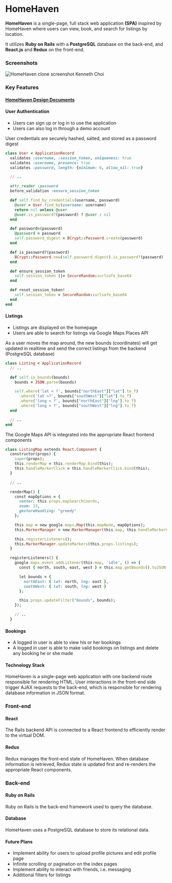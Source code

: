 # HomeHaven

**HomeHaven** is a single-page, full stack web application **(SPA)** inspired by HomeHaven where users can view, book, and search for listings by location.

It utilizes **Ruby on Rails** with a **PostgreSQL** database on the back-end, and **React.js** and **Redux** on the front-end.

### Screenshots

![HomeHaven clone screenshot Kenneth Choi](https://raw.githubusercontent.com/mrkchoi/WHR_data_visualization/master/dist/assets/screenshots/airbnb_screenshot.gif)

### Key Features

#### [HomeHaven Design Documents](https://github.com/mrkchoi/HomeHaven_clone/wiki)

#### User Authentication

- Users can sign up or log in to use the application
- Users can also log in through a demo account

User credentials are securely hashed, salted, and stored as a password digest

```ruby
class User < ApplicationRecord
  validates :username, :session_token, uniqueness: true
  validates :username, presence: true
  validates :password, length: {minimum: 6, allow_nil: true}

  // ..

  attr_reader :password
  before_validation :ensure_session_token

  def self.find_by_credentials(username, password)
    @user = User.find_by(username: username)
    return nil unless @user
    @user.is_password?(password) ? @user : nil
  end

  def password=(password)
    @password = password
    self.password_digest = BCrypt::Password.create(password)
  end

  def is_password?(password)
    BCrypt::Password.new(self.password_digest).is_password?(password)
  end

  def ensure_session_token
    self.session_token ||= SecureRandom::urlsafe_base64
  end

  def reset_session_token!
    self.session_token = SecureRandom::urlsafe_base64
  end
end

```

#### Listings

- Listings are displayed on the homepage
- Users are able to search for listings via Google Maps Places API

As a user moves the map around, the new bounds (coordinates) will get updated in realtime and send the correct listings from the backend (PostgreSQL database)

```ruby
class Listing < ApplicationRecord
  // ..

  def self.in_bounds(bounds)
    bounds = JSON.parse(bounds)

    self.where('lat < ?', bounds["northEast"]["lat"].to_f)
      .where('lat >?', bounds["southWest"]["lat"].to_f)
      .where('long < ?', bounds["northEast"]["lng"].to_f)
      .where('long > ?', bounds["southWest"]["lng"].to_f)
  end

  // ..
end
```

The Google Maps API is integrated into the appropriate React frontend components

```ruby
class ListingMap extends React.Component {
  constructor(props) {
    super(props);
    this.renderMap = this.renderMap.bind(this);
    this.handleMarkerClick = this.handleMarkerClick.bind(this);
  }

  // ..

  renderMap() {
    const mapOptions = {
      center: this.props.mapSearchCoords,
      zoom: 13,
      gestureHandling: "greedy"
    };

    this.map = new google.maps.Map(this.mapNode, mapOptions);
    this.MarkerManager = new MarkerManager(this.map, this.handleMarkerClick);

    this.registerListeners();
    this.MarkerManager.updateMarkers(this.props.listings);
  }

  registerListeners() {
    google.maps.event.addListener(this.map, 'idle', () => {
      const { north, south, east, west } = this.map.getBounds().toJSON();

      let bounds = {
        northEast: { lat: north, lng: east },
        southWest: { lat: south, lng: west }
      };

      this.props.updateFilter("bounds", bounds);
    });

    // ..
  }
```

#### Bookings

- A logged in user is able to view his or her bookings
- A logged in user is able to make valid bookings on listings and delete any booking he or she made

#### Technology Stack

HomeHaven is a single-page web application with one backend route responsible for rendering HTML. User interactions in the front-end side trigger AJAX requests to the back-end, which is responsible for rendering database information in JSON format.

### Front-end

#### React

The Rails backend API is connected to a React frontend to efficiently render to the virtual DOM.

#### Redux

Redux manages the front-end state of HomeHaven. When database information is retrieved, Redux state is updated first and re-renders the appropriate React components.

### Back-end

#### Ruby on Rails

Ruby on Rails is the back-end framework used to query the database.

#### Database

HomeHaven uses a PostgreSQL database to store its relational data.

#### Future Plans

- Implement ability for users to upload profile pictures and edit profile page
- Infinite scrolling or pagination on the index pages
- Implement ability to interact with friends, i.e. messaging
- Additional filters for listings
